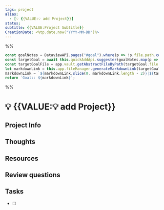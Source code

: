 ```yaml
---
tags: project
alias:
  - [💡 {{VALUE:💡 add Project}}]
status: 
subtitle: {{VALUE:Project Subtitle}}
CreationDate: <%tp.date.now("YYYY-MM-DD")%>
---
```

%%
```js quickadd
const goalNotes = DataviewAPI.pages("#goal").where(p => !p.file.path.contains("template")).values;
const targetGoal = await this.quickAddApi.suggester(goalNotes.map(p => p.file.name), goalNotes);
const targetGoalFile = app.vault.getAbstractFileByPath(targetGoal.file.path);
let markdownLink = this.app.fileManager.generateMarkdownLink(targetGoalFile, '');
markdownLink = `${markdownLink.slice(0, markdownLink.length - 2)}|${targetGoal.alias}${markdownLink.slice(markdownLink.length - 2)}`
return `Goal:: ${markdownLink}`;
```
%%

# 💡 {{VALUE:💡 add Project}}

## Project Info

## Thoughts 

## Resources

## Review questions

## Tasks
- [ ] 